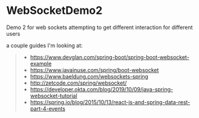 # WebSocketDemo2
Demo 2 for web sockets attempting to get different interaction for different users

a couple guides I'm looking at:

> - https://www.devglan.com/spring-boot/spring-boot-websocket-example
> - https://www.javainuse.com/spring/boot-websocket
> - https://www.baeldung.com/websockets-spring
> - http://zetcode.com/spring/websocket/
> - https://developer.okta.com/blog/2019/10/09/java-spring-websocket-tutorial
> - https://spring.io/blog/2015/10/13/react-js-and-spring-data-rest-part-4-events
